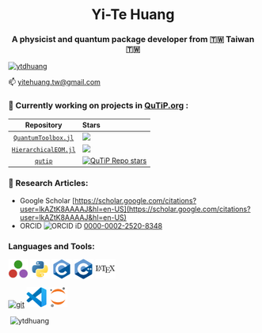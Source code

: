 <h1 align="center">Yi-Te Huang</h1>
<h3 align="center">A physicist and quantum package developer from 🇹🇼 Taiwan 🇹🇼</h3>

<!--
<p align="left"> <img src="https://komarev.com/ghpvc/?username=ytdhuang&label=Profile%20views&color=0e75b6&style=flat" alt="ytdhuang" /> </p>
-->

<p align="left"> <a href="https://github.com/ryo-ma/github-profile-trophy"><img src="https://github-profile-trophy.vercel.app/?username=ytdhuang" alt="ytdhuang" /></a> </p>

<p align="left">📫 <a href="mailto:yitehuang.tw@gmail.com">yitehuang.tw@gmail.com</a></p>

<h3 align="left">🔭 Currently working on projects in <a href="https://qutip.org/" target="_blank">QuTiP.org</a> :</h3>

| Repository | Stars |
|:----------:|:------|
| [`QuantumToolbox.jl`](https://github.com/qutip/QuantumToolbox.jl) | [![](https://img.shields.io/github/stars/qutip/QuantumToolbox.jl)](https://github.com/qutip/QuantumToolbox.jl) |
| [`HierarchicalEOM.jl`](https://github.com/qutip/HierarchicalEOM.jl) | [![](https://img.shields.io/github/stars/qutip/HierarchicalEOM.jl)](https://github.com/qutip/HierarchicalEOM.jl) |
| [`qutip`](https://github.com/qutip/qutip) | [![QuTiP Repo stars](https://img.shields.io/github/stars/qutip/qutip)](https://github.com/qutip/qutip) |

<h3 align="left">📝 Research Articles:</h3>

- Google Scholar [https://scholar.google.com/citations?user=lkAZtK8AAAAJ&hl=en-US](https://scholar.google.com/citations?user=lkAZtK8AAAAJ&hl=en-US)
- ORCID <img src="https://orcid.org/assets/vectors/orcid.logo.icon.svg" alt="ORCID iD" width="14" height="14"/> <a href="https://orcid.org/0000-0002-2520-8348" aria-label="View ORCID record">0000-0002-2520-8348</a>

<h3 align="left">Languages and Tools:</h3>
<p align="left">
  <a href="https://julialang.org/" target="_blank" rel="noreferrer"> <img src="https://raw.githubusercontent.com/devicons/devicon/master/icons/julia/julia-original.svg" alt="julia" width="40" height="40"/></a>
  <a href="https://www.python.org" target="_blank" rel="noreferrer"> <img src="https://raw.githubusercontent.com/devicons/devicon/master/icons/python/python-original.svg" alt="python" width="40" height="40"/></a>
  <a href="https://www.cprogramming.com/" target="_blank" rel="noreferrer"> <img src="https://raw.githubusercontent.com/devicons/devicon/master/icons/c/c-original.svg" alt="c" width="40" height="40"/></a>
  <a href="https://www.w3schools.com/cpp/" target="_blank" rel="noreferrer"> <img src="https://raw.githubusercontent.com/devicons/devicon/master/icons/cplusplus/cplusplus-original.svg" alt="cplusplus" width="40" height="40"/></a>
  <a href="https://www.latex-project.org/" target="_blank" rel="noreferrer"> <img src="https://raw.githubusercontent.com/devicons/devicon/master/icons/latex/latex-original.svg" alt="latex" width="40" height="40"/></a>
  
  <a href="https://git-scm.com/" target="_blank" rel="noreferrer"> <img src="https://www.vectorlogo.zone/logos/git-scm/git-scm-icon.svg" alt="git" width="40" height="40"/></a>
  <a href="https://code.visualstudio.com/" target="_blank" rel="noreferrer"> <img src="https://raw.githubusercontent.com/devicons/devicon/master/icons/vscode/vscode-original.svg" alt="vscode" width="40" height="40"/></a>
  <a href="https://jupyter.org/" target="_blank" rel="noreferrer"> <img src="https://raw.githubusercontent.com/devicons/devicon/master/icons/jupyter/jupyter-original.svg" alt="jupyter" width="40" height="40"/></a>
</p>

<p>&nbsp;<img align="center" src="https://github-readme-stats.vercel.app/api?username=ytdhuang&show_icons=true&locale=en&theme=tokyonight" alt="ytdhuang" /></p>
